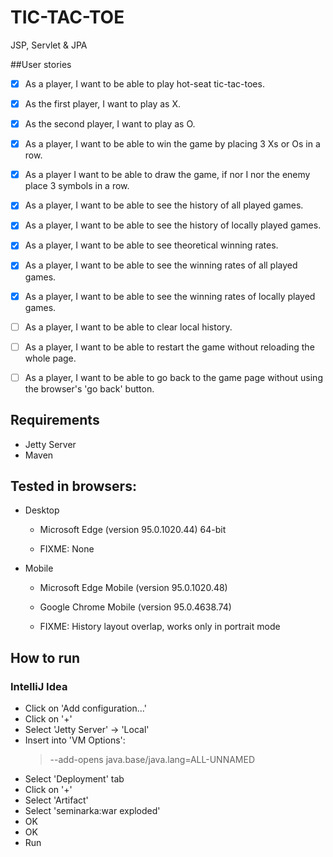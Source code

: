 # TIC-TAC-TOE

JSP, Servlet & JPA

##User stories
- [x] As a player, I want to be able to play hot-seat tic-tac-toes.
- [x] As the first player, I want to play as X.
- [x] As the second player, I want to play as O.
- [x] As a player, I want to be able to win the game by placing 3 Xs or Os in a row.
- [x] As a player I want to be able to draw the game, if nor I nor the enemy place 3 symbols in a row.
- [x] As a player, I want to be able to see the history of all played games.
- [x] As a player, I want to be able to see the history of locally played games.
- [x] As a player, I want to be able to see theoretical winning rates.
- [x] As a player, I want to be able to see the winning rates of all played games.
- [x] As a player, I want to be able to see the winning rates of locally played games.
- [ ] As a player, I want to be able to clear local history.
- [ ] As a player, I want to be able to restart the game without reloading the whole page.
- [ ] As a player, I want to be able to go back to the game page without using the browser's 'go back' button.


## Requirements
- Jetty Server
- Maven

## Tested in browsers:
- Desktop
  - Microsoft Edge (version 95.0.1020.44) 64-bit
  
  - FIXME: None


- Mobile
  - Microsoft Edge Mobile (version 95.0.1020.48)
  - Google Chrome Mobile (version 95.0.4638.74)
  
  - FIXME: History layout overlap, works only in portrait mode

## How to run
### IntelliJ Idea

- Click on 'Add configuration...'
- Click on '+'
- Select 'Jetty Server' -> 'Local'
- Insert into 'VM Options':
  > --add-opens java.base/java.lang=ALL-UNNAMED
- Select 'Deployment' tab
- Click on '+'
- Select 'Artifact'
- Select 'seminarka:war exploded'
- OK
- OK
- Run 